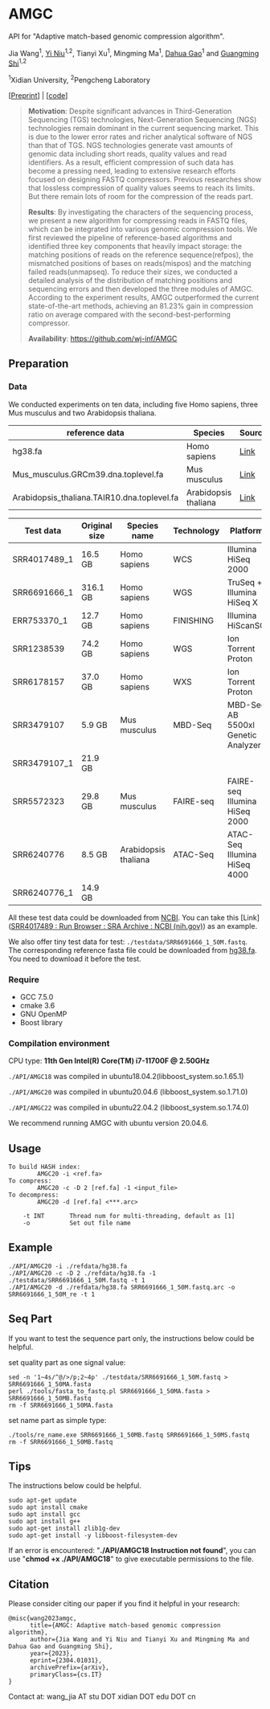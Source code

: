 # AMGC

API for "Adaptive match-based genomic compression algorithm".

Jia Wang<sup>1</sup>,  [Yi Niu](https://web.xidian.edu.cn/niuyi/)<sup>1,2</sup>, Tianyi Xu<sup>1</sup>, Mingming Ma<sup>1</sup>, [Dahua Gao](https://web.xidian.edu.cn/dhgao/)<sup>1</sup> and [Guangming Shi](https://web.xidian.edu.cn/gmshi/)<sup>1,2</sup>

<sup>1</sup>Xidian University, <sup>2</sup>Pengcheng Laboratory

[[Preprint](https://arxiv.org/abs/2304.01031)] | [[code](https://github.com/wj-inf/AMGC)]

> **Motivation**: Despite significant advances in Third-Generation Sequencing (TGS) technologies, Next-Generation Sequencing (NGS) technologies remain dominant in the current sequencing market. This is due to the lower error rates and richer analytical software of NGS than that of TGS. NGS technologies generate vast amounts of genomic data including short reads, quality values and read identifiers. As a result, efficient compression of such data has become a pressing need, leading to extensive research efforts focused on designing FASTQ compressors. Previous researches show that lossless compression of quality values seems to reach its limits. But there remain lots of room for the compression of the reads part. 
>
> **Results**: By investigating the characters of the sequencing process, we present a new algorithm for compressing reads in FASTQ files, which can be integrated into various genomic compression tools. We first reviewed the pipeline of reference-based algorithms and identified three key components that heavily impact storage: the matching positions of reads on the reference sequence(refpos), the mismatched positions of bases on reads(mispos) and the matching failed reads(unmapseq). To reduce their sizes, we conducted a detailed analysis of the distribution of matching positions and sequencing errors and then developed the three modules of AMGC. According to the experiment results, AMGC outperformed the current state-of-the-art methods, achieving an 81.23% gain in compression ratio on average compared with the second-best-performing compressor.
>
> **Availability**: https://github.com/wj-inf/AMGC


## Preparation

### Data

We conducted experiments on ten data, including five Homo sapiens, three Mus musculus and two Arabidopsis thaliana.

| reference data                              | Species              | Source                                                       |
| ------------------------------------------- | -------------------- | ------------------------------------------------------------ |
| hg38.fa                                     | Homo sapiens         | [Link](https://hgdownload.soe.ucsc.edu/goldenPath/hg38/bigZips/hg38.fa.gz) |
| Mus_musculus.GRCm39.dna.toplevel.fa         | Mus musculus         | [Link](https://ftp.ensembl.org/pub/release-108/fasta/mus_musculus/dna/Mus_musculus.GRCm39.dna.toplevel.fa.gz) |
| Arabidopsis_thaliana.TAIR10.dna.toplevel.fa | Arabidopsis thaliana | [Link](https://ftp.ensemblgenomes.ebi.ac.uk/pub/plants/release-55/fasta/arabidopsis_thaliana/dna/Arabidopsis_thaliana.TAIR10.dna.toplevel.fa.gz) |



| Test data    | Original size | Species name         | Technology | Platform                           | SE/PE | Read length |
| ------------ | ------------- | -------------------- | ---------- | ---------------------------------- | ----- | ----------- |
| SRR4017489_1 | 16.5 GB       | Homo sapiens         | WCS        | Illumina HiSeq 2000                | PE    | 101,101     |
| SRR6691666_1 | 316.1 GB      | Homo sapiens         | WGS        | TruSeq + Illumina HiSeq X          | PE    | 151,151     |
| ERR753370_1  | 12.7 GB       | Homo sapiens         | FINISHING  | Illumina HiScanSQ                  | PE    | 101,101     |
| SRR1238539   | 74.2 GB       | Homo sapiens         | WGS        | Ion Torrent Proton                 | SE    | 177         |
| SRR6178157   | 37.0 GB       | Homo sapiens         | WXS        | Ion Torrent Proton                 | SE    | 135         |
| SRR3479107   | 5.9 GB        | Mus musculus         | MBD-Seq    | MBD-Seq AB 5500xl Genetic Analyzer | PE+SE | 30,30       |
| SRR3479107_1 | 21.9 GB       |                      |            |                                    |       |             |
| SRR5572323   | 29.8 GB       | Mus musculus         | FAIRE-seq  | FAIRE-seq Illumina HiSeq 2000      | SE    | 76          |
| SRR6240776   | 8.5 GB        | Arabidopsis thaliana | ATAC-Seq   | ATAC-Seq Illumina HiSeq 4000       | PE+SE | 50, 50      |
| SRR6240776_1 | 14.9 GB       |                      |            |                                    |       |             |

All these test data could be downloaded from [NCBI](https://www.ncbi.nlm.nih.gov/). You can take this [Link]([SRR4017489 : Run Browser : SRA Archive : NCBI (nih.gov)](https://trace.ncbi.nlm.nih.gov/Traces/?view=run_browser&acc=SRR4017489&display=download)) as an example.

We also offer tiny test data for test: `./testdata/SRR6691666_1_50M.fastq`. The corresponding reference fasta file could be downloaded from [hg38.fa](https://hgdownload.soe.ucsc.edu/goldenPath/hg38/bigZips/hg38.fa.gz). You need to download it before the test.

### Require
- GCC 7.5.0
- cmake 3.6
- GNU OpenMP
- Boost library

### Compilation environment
CPU type: **11th Gen Intel(R) Core(TM) i7-11700F @ 2.50GHz**

`./API/AMGC18` was compiled in ubuntu18.04.2(libboost_system.so.1.65.1)

`./API/AMGC20` was compiled in ubuntu20.04.6 (libboost_system.so.1.71.0)

`./API/AMGC22` was compiled in ubuntu22.04.2 (libboost_system.so.1.74.0)

We recommend running AMGC with ubuntu version 20.04.6. 

## Usage
```text
To build HASH index:
        AMGC20 -i <ref.fa>
To compress:
        AMGC20 -c -D 2 [ref.fa] -1 <input_file> 
To decompress:
        AMGC20 -d [ref.fa] <***.arc>

	-t INT       Thread num for multi-threading, default as [1]
	-o           Set out file name
```

## Example
``` terminal
./API/AMGC20 -i ./refdata/hg38.fa
./API/AMGC20 -c -D 2 ./refdata/hg38.fa -1 ./testdata/SRR6691666_1_50M.fastq -t 1
./API/AMGC20 -d ./refdata/hg38.fa SRR6691666_1_50M.fastq.arc -o SRR6691666_1_50M_re -t 1
```

## Seq Part
If you want to test the sequence part only, the instructions below could be helpful.

set quality part as one signal value:
``` terminal
sed -n '1~4s/^@/>/p;2~4p' ./testdata/SRR6691666_1_50M.fastq > SRR6691666_1_50MA.fasta
perl ./tools/fasta_to_fastq.pl SRR6691666_1_50MA.fasta > SRR6691666_1_50MB.fastq
rm -f SRR6691666_1_50MA.fasta
```

set name part as simple type:
``` terminal
./tools/re_name.exe SRR6691666_1_50MB.fastq SRR6691666_1_50MS.fastq
rm -f SRR6691666_1_50MB.fastq
```

## Tips 


The instructions below could be helpful.
```terminal
sudo apt-get update
sudo apt install cmake
sudo apt install gcc
sudo apt install g++
sudo apt-get install zlib1g-dev
sudo apt-get install -y libboost-filesystem-dev
```

If an error is encountered: "**./API/AMGC18 Instruction not found**", you can use "**chmod +x ./API/AMGC18**" to give executable permissions to the file.



## Citation

Please consider citing our paper if you find it helpful in your research:

```
@misc{wang2023amgc,
      title={AMGC: Adaptive match-based genomic compression algorithm}, 
      author={Jia Wang and Yi Niu and Tianyi Xu and Mingming Ma and Dahua Gao and Guangming Shi},
      year={2023},
      eprint={2304.01031},
      archivePrefix={arXiv},
      primaryClass={cs.IT}
}
```





Contact at: wang_jia AT stu DOT xidian DOT edu DOT cn
